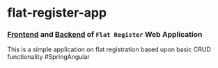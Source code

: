 # flat-register-app

### [Frontend](https://registerflat.netlify.app/ "see the UI deployment in netlify") and [Backend](https://registerflat.herokuapp.com/ "see the server deployment in heroku") of `Flat Register` Web Application
This is a simple application on flat registration based upon basic CRUD functionality #SpringAngular
